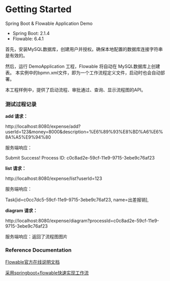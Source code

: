# Getting Started

Spring Boot & Flowable Application Demo
- Spring Boot: 2.1.4
- Flowable: 6.4.1

首先，安装MySQL数据库，创建用户并授权。确保本地配置的数据库连接字符串是有效的。

然后，运行 DemoApplication 工程，Flowable 将自动在 MySQL数据库上创建表。
本实例中的bpmn.xml文件，即为一个工作流程定义文件，启动时也会自动部署。

本工程样例中，提供了启动流程、审批通过、查询、显示流程图的API。

### 测试过程记录

**add 请求：**

http://localhost:8080/expense/add?userId=123&money=8000&description=%E6%89%93%E8%BD%A6%E6%8A%A5%E9%94%80

服务端响应：

Submit Success! Process ID: c0c8ad2e-59cf-11e9-9715-3ebe9c76af23

**list 请求：**

http://localhost:8080/expense/list?userId=123

服务端响应：

Task[id=c0cc7dc5-59cf-11e9-9715-3ebe9c76af23, name=出差报销],

**diagram 请求：**

http://localhost:8080/expense/diagram?processId=c0c8ad2e-59cf-11e9-9715-3ebe9c76af23

服务端响应：返回了流程图图片

### Reference Documentation

[Flowable官方在线说明文档](https://www.flowable.org/docs/userguide/index.html)

[采用springboot+flowable快速实现工作流](https://blog.csdn.net/puhaiyang/article/details/79845248)
